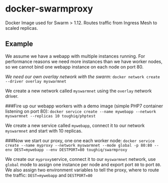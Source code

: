 # docker-swarmproxy
Docker Image used for Swarm > 1.12. Routes traffic from Ingress Mesh to scaled replicas.

## Example
We assume we have a webapp with multiple instances running. For performance reasons we need more instances than we have worker nodes, so we cannot bind one webapp instance on each node on port 80.

_We need our own overlay network with the swarm:_
`docker network create --driver overlay myswarmnet`

We create a new network called `myswarmnet` using the `overlay` network driver.

###Fire up our webapp workers with a demo image (simple PHP7 container listening on port 80):
`docker service create --name mywebapp --network myswarmnet --replicas 10 toughiq/phptest`

We create a new service called `mywebapp`, connect it to our network `myswarmnet` and start with 10 replicas.

###Now we start our proxy, one one each worker node:
`docker service create --name myproxy --network myswarmnet --mode global -p 80:80 --env DEST=mywebapp --env DESTPORT=80 toughiq/swarmproxy`

We create our `myproxy`service, connect it to our `myswarmnet` network, use `global` mode to assign one instance per node and export port `80` to port `80`. We also assign two environment variables to tell the proxy, where to route the traffic: 
`DEST=mywebapp` and `DESTPORT=80`
